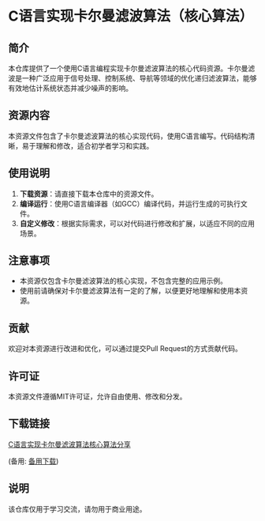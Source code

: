 # C语言实现卡尔曼滤波算法（核心算法）

## 简介

本仓库提供了一个使用C语言编程实现卡尔曼滤波算法的核心代码资源。卡尔曼滤波是一种广泛应用于信号处理、控制系统、导航等领域的优化递归滤波算法，能够有效地估计系统状态并减少噪声的影响。

## 资源内容

本资源文件包含了卡尔曼滤波算法的核心实现代码，使用C语言编写。代码结构清晰，易于理解和修改，适合初学者学习和实践。

## 使用说明

1. **下载资源**：请直接下载本仓库中的资源文件。
2. **编译运行**：使用C语言编译器（如GCC）编译代码，并运行生成的可执行文件。
3. **自定义修改**：根据实际需求，可以对代码进行修改和扩展，以适应不同的应用场景。

## 注意事项

- 本资源仅包含卡尔曼滤波算法的核心实现，不包含完整的应用示例。
- 使用前请确保对卡尔曼滤波算法有一定的了解，以便更好地理解和使用本资源。

## 贡献

欢迎对本资源进行改进和优化，可以通过提交Pull Request的方式贡献代码。

## 许可证

本资源文件遵循MIT许可证，允许自由使用、修改和分发。

## 下载链接
[C语言实现卡尔曼滤波算法核心算法分享](https://pan.quark.cn/s/af8464fb2717) 

(备用: [备用下载](https://pan.baidu.com/s/1FTVAN7IBC6ggm5TzMhmSSQ?pwd=1234))

## 说明

该仓库仅用于学习交流，请勿用于商业用途。
